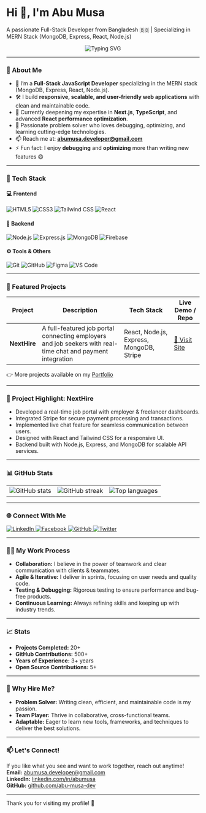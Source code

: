 # Hi 👋, I'm Abu Musa

A passionate Full-Stack Developer from Bangladesh 🇧🇩 | Specializing in MERN Stack (MongoDB, Express, React, Node.js)

<p align="center">
  <img src="https://readme-typing-svg.herokuapp.com?font=Fira+Code&duration=4000&pause=1000&center=true&vCenter=true&width=435&lines=Frontend+Developer;MERN+Stack+Developer;Clean+Code+Enthusiast;Always+Learning+New+Things" alt="Typing SVG" />
</p>

---

### 🚀 About Me

- 💼 I’m a **Full-Stack JavaScript Developer** specializing in the MERN stack (MongoDB, Express, React, Node.js).  
- 🛠️ I build **responsive, scalable, and user-friendly web applications** with clean and maintainable code.  
- 🌱 Currently deepening my expertise in **Next.js**, **TypeScript**, and advanced **React performance optimization**.  
- 🧠 Passionate problem solver who loves debugging, optimizing, and learning cutting-edge technologies.  
- 📫 Reach me at: **[abumusa.developer@gmail.com](mailto:abumusa.developer@gmail.com)**  
- ⚡ Fun fact: I enjoy **debugging** and **optimizing** more than writing new features 😄

---

### 🧩 Tech Stack

#### 💻 Frontend
![HTML5](https://img.shields.io/badge/HTML5-E34F26?style=flat&logo=html5&logoColor=white)
![CSS3](https://img.shields.io/badge/CSS3-1572B6?style=flat&logo=css3&logoColor=white)
![Tailwind CSS](https://img.shields.io/badge/Tailwind_CSS-06B6D4?style=flat&logo=tailwind-css&logoColor=white)
![React](https://img.shields.io/badge/React-61DAFB?style=flat&logo=react&logoColor=white)

#### 🧪 Backend
![Node.js](https://img.shields.io/badge/Node.js-339933?style=flat&logo=node.js&logoColor=white)
![Express.js](https://img.shields.io/badge/Express.js-000000?style=flat&logo=express&logoColor=white)
![MongoDB](https://img.shields.io/badge/MongoDB-47A248?style=flat&logo=mongodb&logoColor=white)
![Firebase](https://img.shields.io/badge/Firebase-FFCA28?style=flat&logo=firebase&logoColor=black)

#### ⚙️ Tools & Others
![Git](https://img.shields.io/badge/Git-F05032?style=flat&logo=git&logoColor=white)
![GitHub](https://img.shields.io/badge/GitHub-181717?style=flat&logo=github&logoColor=white)
![Figma](https://img.shields.io/badge/Figma-F24E1E?style=flat&logo=figma&logoColor=white)
![VS Code](https://img.shields.io/badge/VSCode-007ACC?style=flat&logo=visual-studio-code&logoColor=white)

---

### 💼 Featured Projects

| Project     | Description                                              | Tech Stack                  | Live Demo / Repo                              |
|-------------|----------------------------------------------------------|-----------------------------|----------------------------------------------|
| **NextHire** | A full-featured job portal connecting employers and job seekers with real-time chat and payment integration | React, Node.js, Express, MongoDB, Stripe | [🔗 Visit Site](https://next-hire-web.netlify.app/home) |

👉 More projects available on my [Portfolio](https://abumusaportfolio.netlify.app/)

---

### 📝 Project Highlight: NextHire

- Developed a real-time job portal with employer & freelancer dashboards.  
- Integrated Stripe for secure payment processing and transactions.  
- Implemented live chat feature for seamless communication between users.  
- Designed with React and Tailwind CSS for a responsive UI.  
- Backend built with Node.js, Express, and MongoDB for scalable API services.

---

### 📊 GitHub Stats

<table>
  <tr>
    <td>
      <img src="https://github-readme-stats.vercel.app/api?username=abu-musa-dev&show_icons=true&theme=radical" alt="GitHub stats" />
    </td>
    <td>
      <img src="https://github-readme-streak-stats.herokuapp.com/?user=abu-musa-dev&theme=radical" alt="GitHub streak" />
    </td>
    <td>
      <img src="https://github-readme-stats.vercel.app/api/top-langs/?username=abu-musa-dev&theme=radical&layout=compact" alt="Top languages" />
    </td>
  </tr>
</table>

---

### 🌐 Connect With Me

<p align="left">
  <a href="[https://linkedin.com/in/abumusa](https://www.linkedin.com/in/abumusaxyz/)" target="_blank" rel="noopener noreferrer">
    <img src="https://img.shields.io/badge/LinkedIn-0077B5?style=flat&logo=linkedin&logoColor=white" alt="LinkedIn" />
  </a>
  <a href="https://facebook.com/abumusaxyz" target="_blank" rel="noopener noreferrer">
    <img src="https://img.shields.io/badge/Facebook-1877F2?style=flat&logo=facebook&logoColor=white" alt="Facebook" />
  </a>
  <a href="https://github.com/abu-musa-dev" target="_blank" rel="noopener noreferrer">
    <img src="https://img.shields.io/badge/GitHub-181717?style=flat&logo=github&logoColor=white" alt="GitHub" />
  </a>
  <a href="[https://x.com/abmusaxyz](https://x.com/abmusaxyz)](https://x.com/abmusaxyz)" target="_blank" rel="noopener noreferrer">
    <img src="https://img.shields.io/badge/Twitter-1DA1F2?style=flat&logo=twitter&logoColor=white" alt="Twitter" />
  </a>
</p>

---

### 👨‍💻 My Work Process

- **Collaboration:** I believe in the power of teamwork and clear communication with clients & teammates.  
- **Agile & Iterative:** I deliver in sprints, focusing on user needs and quality code.  
- **Testing & Debugging:** Rigorous testing to ensure performance and bug-free products.  
- **Continuous Learning:** Always refining skills and keeping up with industry trends.

---

### 📈 Stats

- **Projects Completed:** 20+  
- **GitHub Contributions:** 500+  
- **Years of Experience:** 3+ years  
- **Open Source Contributions:** 5+

---

### 🌟 Why Hire Me?

- **Problem Solver:** Writing clean, efficient, and maintainable code is my passion.  
- **Team Player:** Thrive in collaborative, cross-functional teams.  
- **Adaptable:** Eager to learn new tools, frameworks, and techniques to deliver the best solutions.

---

### 📫 Let's Connect!

If you like what you see and want to work together, reach out anytime!  
**Email:** [abumusa.developer@gmail.com](mailto:abumusa.developer@gmail.com)  
**LinkedIn:** [linkedin.com/in/abumusa](https://linkedin.com/in/abumusa)  
**GitHub:** [github.com/abu-musa-dev](https://github.com/abu-musa-dev)

---

Thank you for visiting my profile! 🚀
